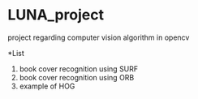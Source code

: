 # LUNA_project
project regarding computer vision algorithm in opencv  

*List  
1. book cover recognition using SURF  
2. book cover recognition using ORB  
3. example of HOG  